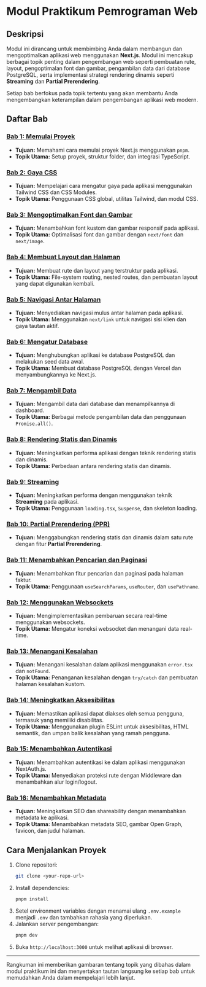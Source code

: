 
# Modul Praktikum Pemrograman Web

## Deskripsi

Modul ini dirancang untuk membimbing Anda dalam membangun dan mengoptimalkan aplikasi web menggunakan **Next.js**. Modul ini mencakup berbagai topik penting dalam pengembangan web seperti pembuatan rute, layout, pengoptimalan font dan gambar, pengambilan data dari database PostgreSQL, serta implementasi strategi rendering dinamis seperti **Streaming** dan **Partial Prerendering**.

Setiap bab berfokus pada topik tertentu yang akan membantu Anda mengembangkan keterampilan dalam pengembangan aplikasi web modern.

## Daftar Bab

### [Bab 1: Memulai Proyek](./Chapter-1.md)
- **Tujuan:** Memahami cara memulai proyek Next.js menggunakan `pnpm`.
- **Topik Utama:** Setup proyek, struktur folder, dan integrasi TypeScript.

### [Bab 2: Gaya CSS](./Chapter-2.md)
- **Tujuan:** Mempelajari cara mengatur gaya pada aplikasi menggunakan Tailwind CSS dan CSS Modules.
- **Topik Utama:** Penggunaan CSS global, utilitas Tailwind, dan modul CSS.

### [Bab 3: Mengoptimalkan Font dan Gambar](./Chapter-3.md)
- **Tujuan:** Menambahkan font kustom dan gambar responsif pada aplikasi.
- **Topik Utama:** Optimalisasi font dan gambar dengan `next/font` dan `next/image`.

### [Bab 4: Membuat Layout dan Halaman](./Chapter-4.md)
- **Tujuan:** Membuat rute dan layout yang terstruktur pada aplikasi.
- **Topik Utama:** File-system routing, nested routes, dan pembuatan layout yang dapat digunakan kembali.

### [Bab 5: Navigasi Antar Halaman](./Chapter-5.md)
- **Tujuan:** Menyediakan navigasi mulus antar halaman pada aplikasi.
- **Topik Utama:** Menggunakan `next/link` untuk navigasi sisi klien dan gaya tautan aktif.

### [Bab 6: Mengatur Database](./Chapter-6.md)
- **Tujuan:** Menghubungkan aplikasi ke database PostgreSQL dan melakukan seed data awal.
- **Topik Utama:** Membuat database PostgreSQL dengan Vercel dan menyambungkannya ke Next.js.

### [Bab 7: Mengambil Data](./Chapter-7.md)
- **Tujuan:** Mengambil data dari database dan menampilkannya di dashboard.
- **Topik Utama:** Berbagai metode pengambilan data dan penggunaan `Promise.all()`.

### [Bab 8: Rendering Statis dan Dinamis](./Chapter-8.md)
- **Tujuan:** Meningkatkan performa aplikasi dengan teknik rendering statis dan dinamis.
- **Topik Utama:** Perbedaan antara rendering statis dan dinamis.

### [Bab 9: Streaming](./Chapter-9.md)
- **Tujuan:** Meningkatkan performa dengan menggunakan teknik **Streaming** pada aplikasi.
- **Topik Utama:** Penggunaan `loading.tsx`, `Suspense`, dan skeleton loading.

### [Bab 10: Partial Prerendering (PPR)](./Chapter-10.md)
- **Tujuan:** Menggabungkan rendering statis dan dinamis dalam satu rute dengan fitur **Partial Prerendering**.

### [Bab 11: Menambahkan Pencarian dan Paginasi](./Chapter-11.md)
- **Tujuan:** Menambahkan fitur pencarian dan paginasi pada halaman faktur.
- **Topik Utama:** Penggunaan `useSearchParams`, `useRouter`, dan `usePathname`.

### [Bab 12: Menggunakan Websockets](./Chapter-12.md)
- **Tujuan:** Mengimplementasikan pembaruan secara real-time menggunakan websockets.
- **Topik Utama:** Mengatur koneksi websocket dan menangani data real-time.

### [Bab 13: Menangani Kesalahan](./Chapter-13.md)
- **Tujuan:** Menangani kesalahan dalam aplikasi menggunakan `error.tsx` dan `notFound`.
- **Topik Utama:** Penanganan kesalahan dengan `try/catch` dan pembuatan halaman kesalahan kustom.

### [Bab 14: Meningkatkan Aksesibilitas](./Chapter-14.md)
- **Tujuan:** Memastikan aplikasi dapat diakses oleh semua pengguna, termasuk yang memiliki disabilitas.
- **Topik Utama:** Menggunakan plugin ESLint untuk aksesibilitas, HTML semantik, dan umpan balik kesalahan yang ramah pengguna.

### [Bab 15: Menambahkan Autentikasi](./Chapter-15.md)
- **Tujuan:** Menambahkan autentikasi ke dalam aplikasi menggunakan NextAuth.js.
- **Topik Utama:** Menyediakan proteksi rute dengan Middleware dan menambahkan alur login/logout.

### [Bab 16: Menambahkan Metadata](./Chapter-16.md)
- **Tujuan:** Meningkatkan SEO dan shareability dengan menambahkan metadata ke aplikasi.
- **Topik Utama:** Menambahkan metadata SEO, gambar Open Graph, favicon, dan judul halaman.

## Cara Menjalankan Proyek

1. Clone repositori:
   ```bash
   git clone <your-repo-url>
   ```
2. Install dependencies:
   ```bash
   pnpm install
   ```
3. Setel environment variables dengan menamai ulang `.env.example` menjadi `.env` dan tambahkan rahasia yang diperlukan.
4. Jalankan server pengembangan:
   ```bash
   pnpm dev
   ```
5. Buka `http://localhost:3000` untuk melihat aplikasi di browser.

---

Rangkuman ini memberikan gambaran tentang topik yang dibahas dalam modul praktikum ini dan menyertakan tautan langsung ke setiap bab untuk memudahkan Anda dalam mempelajari lebih lanjut.
